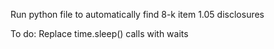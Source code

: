 Run python file to automatically find 8-k item 1.05 disclosures 

To do:
Replace time.sleep() calls with waits
